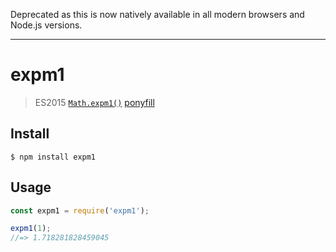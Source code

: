 Deprecated as this is now natively available in all modern browsers and Node.js versions.

---

# expm1

> ES2015 [`Math.expm1()`](https://developer.mozilla.org/en-US/docs/Web/JavaScript/Reference/Global_Objects/Math/expm1) [ponyfill](https://ponyfill.com)

## Install

```
$ npm install expm1
```

## Usage

```js
const expm1 = require('expm1');

expm1(1);
//=> 1.718281828459045
```
